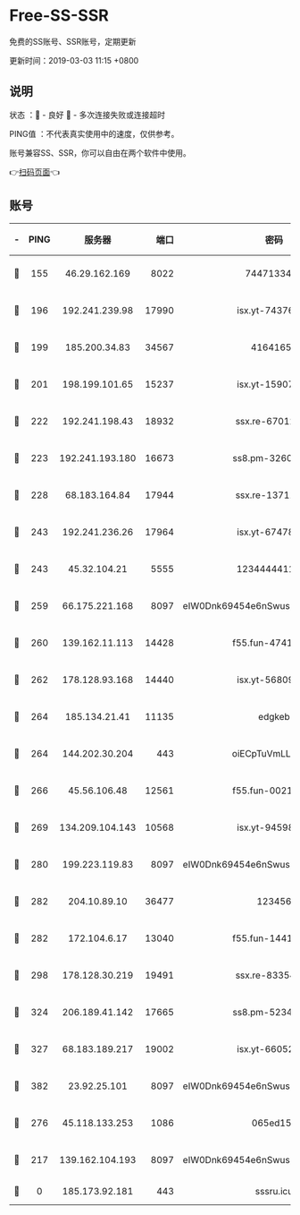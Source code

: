# Free-SS-SSR

免费的SS账号、SSR账号，定期更新

更新时间：2019-03-03 11:15 +0800

## 说明

状态     ：🙂 - 良好 🙁 - 多次连接失败或连接超时

PING值   ：不代表真实使用中的速度，仅供参考。

账号兼容SS、SSR，你可以自由在两个软件中使用。

👉[扫码页面](https://liesauer.github.io/free-ss-ssr.github.io/)👈

## 账号

|-|PING|服务器|端口|密码|加密方式|区域|
|:----:|:----:|:-----:|-----:|:----:|:----:|:----:|
|🙂|155|46.29.162.169|8022|7447133485|aes-256-cfb|RU|
|🙂|196|192.241.239.98|17990|isx.yt-74376721|aes-256-cfb|US|
|🙂|199|185.200.34.83|34567|41641651|aes-256-cfb|US|
|🙂|201|198.199.101.65|15237|isx.yt-15907759|aes-256-cfb|US|
|🙂|222|192.241.198.43|18932|ssx.re-67012369|aes-256-cfb|US|
|🙂|223|192.241.193.180|16673|ss8.pm-32602550|aes-256-cfb|US|
|🙂|228|68.183.164.84|17944|ssx.re-13711103|aes-256-cfb|US|
|🙂|243|192.241.236.26|17964|isx.yt-67478866|aes-256-cfb|US|
|🙂|243|45.32.104.21|5555|1234444411111|aes-256-cfb|SG|
|🙂|259|66.175.221.168|8097|eIW0Dnk69454e6nSwuspv9DmS201tQ0D|aes-256-cfb|US|
|🙂|260|139.162.11.113|14428|f55.fun-47410075|aes-256-cfb|SG|
|🙂|262|178.128.93.168|14440|isx.yt-56809452|aes-256-cfb|SG|
|🙂|264|185.134.21.41|11135|edgkeb|aes-256-cfb|GB|
|🙂|264|144.202.30.204|443|oiECpTuVmLLxk4Ts|aes-256-cfb|US|
|🙂|266|45.56.106.48|12561|f55.fun-00211476|aes-256-cfb|US|
|🙂|269|134.209.104.143|10568|isx.yt-94598506|aes-256-cfb|SG|
|🙂|280|199.223.119.83|8097|eIW0Dnk69454e6nSwuspv9DmS201tQ0D|aes-256-cfb|US|
|🙂|282|204.10.89.10|36477|123456|aes-256-cfb|US|
|🙂|282|172.104.6.17|13040|f55.fun-14418774|aes-256-cfb|US|
|🙂|298|178.128.30.219|19491|ssx.re-83354256|aes-256-cfb|SG|
|🙂|324|206.189.41.142|17665|ss8.pm-52341360|aes-256-cfb|SG|
|🙂|327|68.183.189.217|19002|isx.yt-66052307|aes-256-cfb|SG|
|🙂|382|23.92.25.101|8097|eIW0Dnk69454e6nSwuspv9DmS201tQ0D|aes-256-cfb|US|
|🙂|276|45.118.133.253|1086|065ed15a|aes-256-cfb|SG|
|🙁|217|139.162.104.193|8097|eIW0Dnk69454e6nSwuspv9DmS201tQ0D|aes-256-cfb|JP|
|🙁|0|185.173.92.181|443|sssru.icu|rc4-md5|RU|
